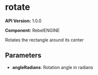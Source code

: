 # rotate

**API Version:** 1.0.0

**Component:** RebelENGINE

Rotates the rectangle around its center

## Parameters

- **angleRadians**: Rotation angle in radians

